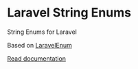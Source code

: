 # Laravel String Enums

String Enums for Laravel

Based on [LaravelEnum](https://github.com/BenSampo/laravel-enum)

[Read documentation](https://github.com/BenSampo/laravel-enum/blob/v2.2.0/README.md)
